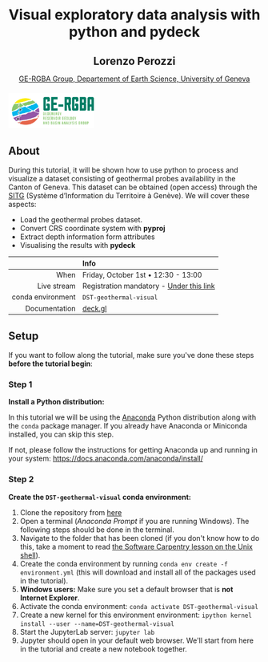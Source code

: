 <h1 style="text-align: center;  font-weigth: bold; margin-top: 20px;">
  Visual exploratory data analysis with python and pydeck
</h1>
<h2 style="text-align: center; margin-bottom: 10px;">
  Lorenzo Perozzi
</h2>
<p style="text-align: center; margin-bottom: 20px;">
   <a href="https://www.unige.ch/ge-rgba/welcome/">GE-RGBA Group, Departement of Earth Science, University of Geneva</a>
</p>
<div style="text-align: left;margin-bottom: 20px;">
    <img src="src/logo.png" style="height: 70px">
</div>


 
## About

During this tutorial, it will be shown how to use python to process and visualize a dataset consisting of geothermal probes availability in the Canton of Geneva. This dataset can be obtained (open access) through the <a href="https://ge.ch/sitg/fiche/6867 ">SITG</a> (Système d’Information du Territoire à Genève). We will cover these aspects:

- Load the geothermal probes dataset.
- Convert CRS coordinate system with **pyproj**
- Extract depth information form attributes
- Visualising the results with **pydeck**

|         | Info |
|--------:|:-----|
| When | Friday, October 1st • 12:30 - 13:00  |
| Live stream | Registration mandatory - [Under this link](https://formulaire.unige.ch/outils/limesurvey3/index.php/268393?lang=fr) |
| conda environment  | `DST-geothermal-visual` |
| Documentation | [deck.gl](https://deck.gl/) |



## Setup

If you want to follow along the tutorial, make sure you've done these steps **before the tutorial begin**:

### Step 1

**Install a Python distribution:**

In this tutorial we will be using the [Anaconda](https://www.anaconda.com/)
Python distribution along with the `conda` package manager. If you already have
Anaconda or Miniconda installed, you can skip this step.

If not, please follow the instructions for getting Anaconda up and running in
your system: https://docs.anaconda.com/anaconda/install/

### Step 2

**Create the `DST-geothermal-visual` conda environment:**

1. Clone the repository from
   [here](https://github.com/geoenergy/DST1_pydeck_visual)
1. Open a terminal (*Anaconda Prompt* if you are running Windows). The
   following steps should be done in the terminal.
1. Navigate to the folder that has been cloned
   (if you don't know how to do this, take a moment to read [the Software
   Carpentry lesson on the Unix shell](http://swcarpentry.github.io/shell-novice/)).
1. Create the conda environment by running `conda env create -f environment.yml`
   (this will download and install all of the packages used in the tutorial).
1. **Windows users:** Make sure you set a default browser that is **not Internet Explorer**.
1. Activate the conda environment: `conda activate DST-geothermal-visual`
1. Create a new kernel for this environment environment: `ipython kernel install --user --name=DST-geothermal-visual`
1. Start the JupyterLab server: `jupyter lab`
1. Jupyter should open in your default web browser. We'll start from here in the
   tutorial and create a new notebook together.
   
   
<div style="text-align: left; margin-bottom: 100px;">

 </div>